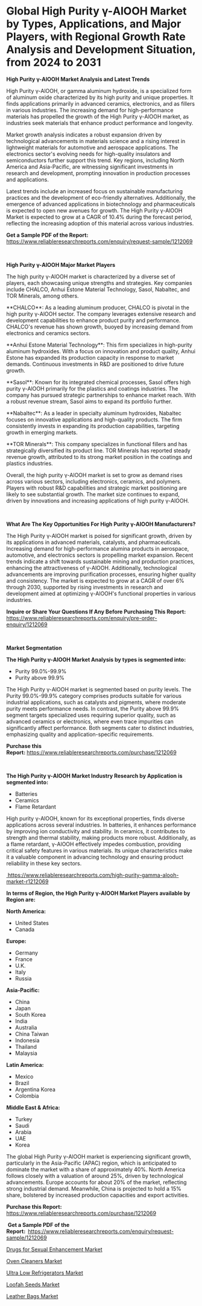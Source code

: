 <p><h1>Global High Purity γ-AlOOH Market by Types, Applications, and Major Players, with Regional Growth Rate Analysis and Development Situation, from 2024 to 2031</h1></p><p><strong>High Purity γ-AlOOH Market Analysis and Latest Trends</strong></p>
<p><p>High Purity γ-AlOOH, or gamma aluminum hydroxide, is a specialized form of aluminum oxide characterized by its high purity and unique properties. It finds applications primarily in advanced ceramics, electronics, and as fillers in various industries. The increasing demand for high-performance materials has propelled the growth of the High Purity γ-AlOOH market, as industries seek materials that enhance product performance and longevity.</p><p>Market growth analysis indicates a robust expansion driven by technological advancements in materials science and a rising interest in lightweight materials for automotive and aerospace applications. The electronics sector's evolving needs for high-quality insulators and semiconductors further support this trend. Key regions, including North America and Asia-Pacific, are witnessing significant investments in research and development, prompting innovation in production processes and applications.</p><p>Latest trends include an increased focus on sustainable manufacturing practices and the development of eco-friendly alternatives. Additionally, the emergence of advanced applications in biotechnology and pharmaceuticals is expected to open new avenues for growth. The High Purity γ-AlOOH Market is expected to grow at a CAGR of 10.4% during the forecast period, reflecting the increasing adoption of this material across various industries.</p></p>
<p><strong>Get a Sample PDF of the Report:&nbsp;</strong> <a href="https://www.reliableresearchreports.com/enquiry/request-sample/1212069?utm_campaign=9&utm_medium=2&utm_source=Github&utm_content=ia&utm_term=17122024&utm_id=high-purity-g-alooh">https://www.reliableresearchreports.com/enquiry/request-sample/1212069</a></p>
<p>&nbsp;</p>
<p><strong>High Purity γ-AlOOH Major Market Players</strong></p>
<p><p>The high purity γ-AlOOH market is characterized by a diverse set of players, each showcasing unique strengths and strategies. Key companies include CHALCO, Anhui Estone Material Technology, Sasol, Nabaltec, and TOR Minerals, among others.</p><p>**CHALCO**: As a leading aluminum producer, CHALCO is pivotal in the high purity γ-AlOOH sector. The company leverages extensive research and development capabilities to enhance product purity and performance. CHALCO's revenue has shown growth, buoyed by increasing demand from electronics and ceramics sectors.</p><p>**Anhui Estone Material Technology**: This firm specializes in high-purity aluminum hydroxides. With a focus on innovation and product quality, Anhui Estone has expanded its production capacity in response to market demands. Continuous investments in R&D are positioned to drive future growth.</p><p>**Sasol**: Known for its integrated chemical processes, Sasol offers high purity γ-AlOOH primarily for the plastics and coatings industries. The company has pursued strategic partnerships to enhance market reach. With a robust revenue stream, Sasol aims to expand its portfolio further.</p><p>**Nabaltec**: As a leader in specialty aluminum hydroxides, Nabaltec focuses on innovative applications and high-quality products. The firm consistently invests in expanding its production capabilities, targeting growth in emerging markets.</p><p>**TOR Minerals**: This company specializes in functional fillers and has strategically diversified its product line. TOR Minerals has reported steady revenue growth, attributed to its strong market position in the coatings and plastics industries.</p><p>Overall, the high purity γ-AlOOH market is set to grow as demand rises across various sectors, including electronics, ceramics, and polymers. Players with robust R&D capabilities and strategic market positioning are likely to see substantial growth. The market size continues to expand, driven by innovations and increasing applications of high purity γ-AlOOH.</p></p>
<p>&nbsp;</p>
<p><strong>What Are The Key Opportunities For High Purity γ-AlOOH Manufacturers?</strong></p>
<p><p>The High Purity γ-AlOOH market is poised for significant growth, driven by its applications in advanced materials, catalysts, and pharmaceuticals. Increasing demand for high-performance alumina products in aerospace, automotive, and electronics sectors is propelling market expansion. Recent trends indicate a shift towards sustainable mining and production practices, enhancing the attractiveness of γ-AlOOH. Additionally, technological advancements are improving purification processes, ensuring higher quality and consistency. The market is expected to grow at a CAGR of over 6% through 2030, supported by rising investments in research and development aimed at optimizing γ-AlOOH's functional properties in various industries.</p></p>
<p><strong>Inquire or Share Your Questions If Any Before Purchasing This Report:</strong> <a href="https://www.reliableresearchreports.com/enquiry/pre-order-enquiry/1212069?utm_campaign=9&utm_medium=2&utm_source=Github&utm_content=ia&utm_term=17122024&utm_id=high-purity-g-alooh">https://www.reliableresearchreports.com/enquiry/pre-order-enquiry/1212069</a></p>
<p>&nbsp;</p>
<p><strong>Market Segmentation</strong></p>
<p><strong>The High Purity γ-AlOOH Market Analysis by types is segmented into:</strong></p>
<p><ul><li>Purity 99.0%-99.9%</li><li>Purity above 99.9%</li></ul></p>
<p><p>The High Purity γ-AlOOH market is segmented based on purity levels. The Purity 99.0%-99.9% category comprises products suitable for various industrial applications, such as catalysts and pigments, where moderate purity meets performance needs. In contrast, the Purity above 99.9% segment targets specialized uses requiring superior quality, such as advanced ceramics or electronics, where even trace impurities can significantly affect performance. Both segments cater to distinct industries, emphasizing quality and application-specific requirements.</p></p>
<p><strong>Purchase this Report:&nbsp;</strong><a href="https://www.reliableresearchreports.com/purchase/1212069?utm_campaign=9&utm_medium=2&utm_source=Github&utm_content=ia&utm_term=17122024&utm_id=high-purity-g-alooh">https://www.reliableresearchreports.com/purchase/1212069</a></p>
<p>&nbsp;</p>
<p><strong>The High Purity γ-AlOOH Market Industry Research by Application is segmented into:</strong></p>
<p><ul><li>Batteries</li><li>Ceramics</li><li>Flame Retardant</li></ul></p>
<p><p>High purity γ-AlOOH, known for its exceptional properties, finds diverse applications across several industries. In batteries, it enhances performance by improving ion conductivity and stability. In ceramics, it contributes to strength and thermal stability, making products more robust. Additionally, as a flame retardant, γ-AlOOH effectively impedes combustion, providing critical safety features in various materials. Its unique characteristics make it a valuable component in advancing technology and ensuring product reliability in these key sectors.</p></p>
<p><a href="https://www.reliableresearchreports.com/high-purity-gamma-alooh-market-r1212069?utm_campaign=9&utm_medium=2&utm_source=Github&utm_content=ia&utm_term=17122024&utm_id=high-purity-g-alooh">&nbsp;https://www.reliableresearchreports.com/high-purity-gamma-alooh-market-r1212069</a></p>
<p><strong>In terms of Region, the High Purity γ-AlOOH Market Players available by Region are:</strong></p>
<p>
    <p> <strong> North America: </strong>
        <ul>
            <li>United States</li>
            <li>Canada</li>
        </ul>
        </p> 
    <p> <strong> Europe: </strong>
        <ul>
            <li>Germany</li>
            <li>France</li>
            <li>U.K.</li>
            <li>Italy</li>
            <li>Russia</li>
        </ul>
        </p> 
    <p> <strong> Asia-Pacific: </strong>
        <ul>
            <li>China</li>
            <li>Japan</li>
            <li>South Korea</li>
            <li>India</li>
            <li>Australia</li>
            <li>China Taiwan</li>
            <li>Indonesia</li>
            <li>Thailand</li>
            <li>Malaysia</li>
        </ul>
        </p> 
    <p> <strong> Latin America: </strong>
        <ul>
            <li>Mexico</li>
            <li>Brazil</li>
            <li>Argentina Korea</li>
            <li>Colombia</li>
        </ul>
        </p> 
    <p> <strong> Middle East & Africa: </strong>
        <ul>
            <li>Turkey</li>
            <li>Saudi</li>
            <li>Arabia</li>
            <li>UAE</li>
            <li>Korea</li>
        </ul>
    </p>
    </p>
<p><p>The global High Purity γ-AlOOH market is experiencing significant growth, particularly in the Asia-Pacific (APAC) region, which is anticipated to dominate the market with a share of approximately 40%. North America follows closely with a valuation of around 25%, driven by technological advancements. Europe accounts for about 20% of the market, reflecting strong industrial demand. Meanwhile, China is projected to hold a 15% share, bolstered by increased production capacities and export activities.</p></p>
<p><strong>Purchase this Report: </strong><a href="https://www.reliableresearchreports.com/purchase/1212069?utm_campaign=9&utm_medium=2&utm_source=Github&utm_content=ia&utm_term=17122024&utm_id=high-purity-g-alooh">https://www.reliableresearchreports.com/purchase/1212069</a></p>
<p>&nbsp;<strong>Get a Sample PDF of the Report:&nbsp;&nbsp;</strong><a href="https://www.reliableresearchreports.com/enquiry/request-sample/1212069?utm_campaign=9&utm_medium=2&utm_source=Github&utm_content=ia&utm_term=17122024&utm_id=high-purity-g-alooh">https://www.reliableresearchreports.com/enquiry/request-sample/1212069</a></p>
<p><strong></strong></p>
<p><p><a href="https://github.com/PeterParrish5/Market-Research-Report-List-7/blob/main/drugs-for-sexual-enhancement-market.md?utm_campaign=9&utm_medium=2&utm_source=Github&utm_content=ia&utm_term=17122024&utm_id=high-purity-g-alooh">Drugs for Sexual Enhancement Market</a></p><p><a href="https://www.linkedin.com/pulse/oven-cleaners-industry-projections-market-revenue-91-cagr-jdl0f?utm_campaign=9&utm_medium=2&utm_source=Github&utm_content=ia&utm_term=17122024&utm_id=high-purity-g-alooh">Oven Cleaners Market</a></p><p><a href="https://github.com/AfsanaMia652/Market-Research-Report-List-1/blob/main/ultra-low-refrigerators-market.md?utm_campaign=9&utm_medium=2&utm_source=Github&utm_content=ia&utm_term=17122024&utm_id=high-purity-g-alooh">Ultra Low Refrigerators Market</a></p><p><a href="https://www.linkedin.com/pulse/growth-forecast-revenue-outlook-loofah-seeds-market-projected-kxodf?utm_campaign=9&utm_medium=2&utm_source=Github&utm_content=ia&utm_term=17122024&utm_id=high-purity-g-alooh">Loofah Seeds Market</a></p><p><a href="https://www.linkedin.com/pulse/leather-bagsmarket-analysis-forecastinggrowth-drivers-opportunities-lrnzf?utm_campaign=9&utm_medium=2&utm_source=Github&utm_content=ia&utm_term=17122024&utm_id=high-purity-g-alooh">Leather Bags Market</a></p></p>